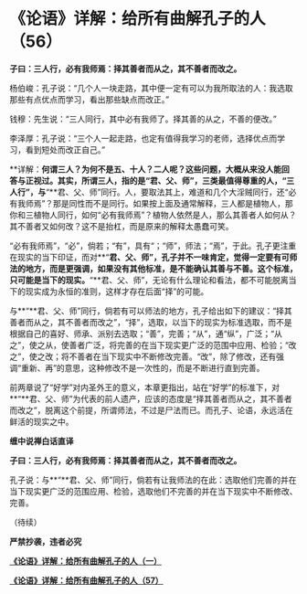 《论语》详解：给所有曲解孔子的人（56）
====



**子曰：三人行，必有我师焉：择其善者而从之，其不善者而改之。**

杨伯峻：孔子说：“几个人一块走路，其中便一定有可以为我所取法的人：我选取那些有点优点而学习，看出那些缺点而改正。”

钱穆：先生说：“三人同行，其中必有我师了。择其善的从之，不善的便改。”

李泽厚：孔子说：“三个人一起走路，也定有值得我学习的老师，选择优点而学习，看到短处而改正自己。”

**详解：**何谓三人？为何不是五、十人？二人呢？这些问题，大概从来没人能回答与正视过。其实，所谓三人，指的是“君、父、师”，三类最值得尊重的人，“三人行”，与**“**君、父、师”同行。人，要取法其上，难道和几个大淫贼同行，还“必有我师焉”？那是同性而不是同行。如果按上面及通常解释，三人都是植物人，那你和三植物人同行，如何“必有我师焉”？植物人依然是人，那么其善者人如何从？其不善者又如何改？这不是抬杠，而是原来的解释太愚蠢可笑。

“必有我师焉”，“必”，倘若；“有”，具有“；“师”，师法；“焉”，于此。孔子更注重在现实的当下印证，而对**“**君、父、师”，孔子并不一味肯定，觉得一定要有可师法的地方，而是更强调，如果没有其他标准，是不能确认其善与不善。这个标准，只可能是当下的现实。**“**君、父、师”，无论有什么理论和看法，都不可能脱离当下的现实成为永恒的准则，这样才存在后面“择”的可能。

与**“**君、父、师”同行，倘若有可以师法的地方，孔子给出如下的建议：“择其善者而从之，其不善者而改之”，“择”，选取，以当下的现实为标准选取，而不是根据自己的喜好、师承、派别去选取；“善”，完善；“从”，通“纵”，广泛；“从之”，使之从，使善者广泛，将完善的在当下现实更广泛的范围中应用、检验；“改之”，使之改；将不善者在当下现实中不断修改完善。“改”，除了修改，还有强调“重新、再”的意思，这种修改不是一次性的，而是不断进行直到完善。

前两章说了“好学”对内圣外王的意义，本章更指出，站在“好学”的标准下，对**“**君、父、师”为代表的前人遗产，应该的态度是“择其善者而从之，其不善者而改之”，脱离这个前提，所谓师法，不过是尸法而已。而孔子、论语，永远活在鲜活的现实之中。

**缠中说禅白话直译**

**子曰：三人行，必有我师焉：择其善者而从之，其不善者而改之。**

孔子说：与**“**君、父、师”同行，倘若有让我师法的在此：选取他们完善的并在当下现实更广泛的范围应用、检验，选取他们不完善的并在当下现实中不断修改、完善。

（待续）

**严禁抄袭，违者必究**

[**《论语》详解：给所有曲解孔子的人（一）**](http://blog.sina.com.cn/u/486e105c010006n3)

[**《论语》详解：给所有曲解孔子的人（57）**](http://blog.sina.com.cn/u/486e105c0100096h)
